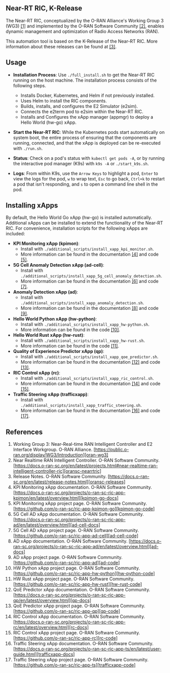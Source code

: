 ## Near-RT RIC, K-Release

The Near-RT RIC, conceptualized by the O-RAN Alliance's Working Group 3 (WG3) [[1]][oran-wg3] and implemented by the O-RAN Software Community [[2]][oransc-nearrtric], enables dynamic management and optimization of Radio Access Networks (RAN).

This automation tool is based on the K-Release of the Near-RT RIC. More information about these releases can be found at [[3]][oransc-releases].

## Usage

- **Installation Process**: Use `./full_install.sh` to get the Near-RT RIC running on the host machine. The installation process consists of the following steps.
  - Installs Docker, Kubernetes, and Helm if not previously installed.
  - Uses Helm to install the RIC components.
  - Builds, installs, and configures the E2 Simulator (e2sim).
  - Connects the e2term pod to e2sim within the Near-RT RIC.
  - Installs and Configures the xApp manager (appmgr) to deploy a Hello World (hw-go) xApp.

- **Start the Near-RT RIC**: While the Kubernetes pods start automatically on system boot, the entire process of ensuring that the components are running, connected, and that the xApp is deployed can be re-executed with `./run.sh`.
- **Status**: Check on a pod's status with `kubectl get pods -A`, or by running the interactive pod manager (K9s) with `k9s -A` or `./start_k9s.sh`.
- **Logs**: From within K9s, use the `Arrow Keys` to highlight a pod, `Enter` to view the logs for the pod, `w` to wrap text, `Esc` to go back, `Ctrl+k` to restart a pod that isn't responding, and `s` to open a command line shell in the pod.

## Installing xApps
By default, the Hello World Go xApp (hw-go) is installed automatically. Additional xApps can be installed to extend the functionality of the Near-RT RIC. For convenience, installation scripts for the following xApps are included:

- **KPI Monitoring xApp (kpimon)**:
  - Install with `./additional_scripts/install_xapp_kpi_monitor.sh`.
  - More information can be found in the documentation [[4]][kpimon-go-docs] and code [[5]][kpimon-go-code].
- **5G Cell Anomaly Detection xApp (ad-cell)**:
  - Install with `./additional_scripts/install_xapp_5g_cell_anomaly_detection.sh`.
  - More information can be found in the documentation [[6]][ad-cell-docs] and code [[7]][ad-cell-code].
- **Anomaly Detection xApp (ad)**:
  - Install with `./additional_scripts/install_xapp_anomaly_detection.sh`.
  - More information can be found in the documentation [[8]][ad-docs] and code [[9]][ad-code].
- **Hello World Python xApp (hw-python)**:
  - Install with `./additional_scripts/install_xapp_hw-python.sh`.
  - More information can be found in the code [[10]][hw-python-code].
- **Hello World Rust xApp (hw-rust)**:
  - Install with `./additional_scripts/install_xapp_hw-rust.sh`.
  - More information can be found in the code [[11]][hw-rust-code].
- **Quality of Experience Predictor xApp (qp)**:
  - Install with `./additional_scripts/install_xapp_qoe_predictor.sh`.
  - More information can be found in the documentation [[12]][qp-docs] and code [[13]][qp-code].
- **RIC Control xApp (rc)**:
  - Install with `./additional_scripts/install_xapp_ric_control.sh`.
  - More information can be found in the documentation [[14]][rc-docs] and code [[15]][rc-code].
- **Traffic Steering xApp (trafficxapp)**:
  - Install with `./additional_scripts/install_xapp_traffic_steering.sh`.
  - More information can be found in the documentation [[16]][trafficxapp-docs] and code [[17]][trafficxapp-code].

## References

1. Working Group 3: Near-Real-time RAN Intelligent Controller and E2 Interface Workgroup. O-RAN Alliance. [https://public.o-ran.org/display/WG3/Introduction][oran-wg3]
2. Near Realtime RAN Intelligent Controller. O-RAN Software Community. [https://docs.o-ran-sc.org/en/latest/projects.html#near-realtime-ran-intelligent-controller-ric][oransc-nearrtric]
3. Release Notes. O-RAN Software Community. [https://docs.o-ran-sc.org/en/latest/release-notes.html][oransc-releases]
4. KPI Monitoring xApp documentation. O-RAN Software Community. [https://docs.o-ran-sc.org/projects/o-ran-sc-ric-app-kpimon/en/latest/overview.html][kpimon-go-docs]
5. KPI Monitoring xApp project page. O-RAN Software Community. [https://github.com/o-ran-sc/ric-app-kpimon-go][kpimon-go-code]
6. 5G Cell AD xApp documentation. O-RAN Software Community. [https://docs.o-ran-sc.org/projects/o-ran-sc-ric-app-ad/en/latest/overview.html][ad-cell-docs]
7. 5G Cell AD xApp project page. O-RAN Software Community. [https://github.com/o-ran-sc/ric-app-ad-cell][ad-cell-code]
8. AD xApp documentation. O-RAN Software Community. [https://docs.o-ran-sc.org/projects/o-ran-sc-ric-app-ad/en/latest/overview.html][ad-docs]
9. AD xApp project page. O-RAN Software Community. [https://github.com/o-ran-sc/ric-app-ad][ad-code]
10. HW Python xApp project page. O-RAN Software Community. [https://github.com/o-ran-sc/ric-app-hw-python][hw-python-code]
11. HW Rust xApp project page. O-RAN Software Community. [https://github.com/o-ran-sc/ric-app-hw-rust][hw-rust-code]
12. QoE Predictor xApp documentation. O-RAN Software Community. [https://docs.o-ran-sc.org/projects/o-ran-sc-ric-app-qp/en/latest/overview.html][qp-docs]
13. QoE Predictor xApp project page. O-RAN Software Community. [https://github.com/o-ran-sc/ric-app-qp][qp-code]
14. RIC Control xApp documentation. O-RAN Software Community. [https://docs.o-ran-sc.org/projects/o-ran-sc-ric-app-rc/en/latest/overview.html][rc-docs]
15. RIC Control xApp project page. O-RAN Software Community. [https://github.com/o-ran-sc/ric-app-rc][rc-code]
16. Traffic Steering xApp documentation. O-RAN Software Community. [https://docs.o-ran-sc.org/projects/o-ran-sc-ric-app-ts/en/latest/user-guide.html][trafficxapp-docs]
17. Traffic Steering xApp project page. O-RAN Software Community. [https://github.com/o-ran-sc/ric-app-ts][trafficxapp-code]

<!-- References -->

[oran-wg3]: https://public.o-ran.org/display/WG3/Introduction
[oransc-nearrtric]: https://docs.o-ran-sc.org/en/latest/projects.html#near-realtime-ran-intelligent-controller-ric
[oransc-releases]: https://docs.o-ran-sc.org/en/latest/release-notes.html
[kpimon-go-code]: https://github.com/o-ran-sc/ric-app-kpimon-go
[kpimon-go-docs]: https://docs.o-ran-sc.org/projects/o-ran-sc-ric-app-kpimon/en/latest/overview.html
[ad-cell-code]: https://github.com/o-ran-sc/ric-app-ad-cell
[ad-cell-docs]: https://docs.o-ran-sc.org/projects/o-ran-sc-ric-app-ad/en/latest/overview.html
[ad-code]: https://github.com/o-ran-sc/ric-app-ad
[ad-docs]: https://docs.o-ran-sc.org/projects/o-ran-sc-ric-app-ad/en/latest/overview.html
[hw-python-code]: https://github.com/o-ran-sc/ric-app-hw-python
[hw-rust-code]: https://github.com/o-ran-sc/ric-app-hw-rust
[qp-code]: https://github.com/o-ran-sc/ric-app-qp
[qp-docs]: https://docs.o-ran-sc.org/projects/o-ran-sc-ric-app-qp/en/latest/overview.html
[rc-code]: https://github.com/o-ran-sc/ric-app-rc
[rc-docs]: https://docs.o-ran-sc.org/projects/o-ran-sc-ric-app-rc/en/latest/overview.html
[trafficxapp-code]: https://github.com/o-ran-sc/ric-app-ts
[trafficxapp-docs]: https://docs.o-ran-sc.org/projects/o-ran-sc-ric-app-ts/en/latest/user-guide.html
